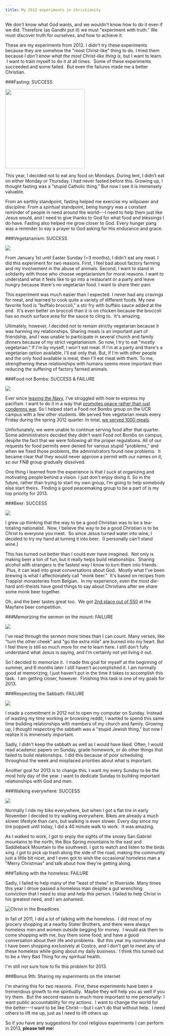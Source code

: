 ```yaml
---
title: My 2012 experiments in Christianity
---
```


We don't know what God wants, and we wouldn't know how to do it even if we did. Therefore (as Gandhi put it) we must "experiment with truth." We must discover truth for ourselves, and how to achieve it.

These are my experiments from 2012. I didn't try these experiments because they are somehow the "most Christ-like" thing to do. I tried them because _I don't know what the most Christ-like thing is_, but I want to learn.  I want to train myself to do it at all times.  Some of these experiments succeeded and some failed.  But even the failures made me a better Christian.

###Fasting: SUCCESS

<img class=right width=250 src=http://upload.wikimedia.org/wikipedia/commons/thumb/e/e5/Fasting_4-Fasting-a-glass-of-water-on-an-empty-plate.jpg/550px-Fasting_4-Fasting-a-glass-of-water-on-an-empty-plate.jpg>

This year, I decided not to eat any food on Mondays. During lent, I didn't eat on either Monday or Thursday. I had never fasted before this. Growing up, I thought fasting was a "stupid Catholic thing." But now I see it is immensely valuable.

From an earthly standpoint, fasting helped me exercise my willpower and discipline. From a spiritual standpoint, being hungry was a constant reminder of people in need around the world---I need to help them just like Jesus would, and I need to give thanks to God for what food and blessings I do have. Fasting also helped me grow closer to God. Every hunger pang was a reminder to say a prayer to God asking for His endurance and grace.

###Vegetarianism: SUCCESS

<img class=right src=/img/uploads/2013/01/IMAG0175-300x179.jpg>

From January 1st until Easter Sunday (~3 months), I didn't eat any meat. I did this experiment for two reasons. First, I feel bad about factory farming and my involvement in the abuse of animals. Second, I want to stand in solidarity with those who choose vegetarianism for moral reasons. I want to understand what it feels like to go into a restaurant or a party and leave hungry because there's no vegetarian food. I want to share their pain.

This experiment was much easier than I expected. I never had any cravings for meat, and learned to cook quite a variety of different foods. My new favorite food is "buffalo broccoli," a stir fry with buffalo sauce added at the end.  It's even better on broccoli than it is on chicken because the broccoli has so much surface area for the sauce to cling to.  It's amazing.

Ultimately, however, I decided not to remain strictly vegetarian because it was harming my relationships. Sharing meals is an important part of friendship, and I was unable to participate in several church and family dinners because of my strict vegetarianism. So now, I try to eat "mostly vegetarian." If I'm by myself, I won't eat meat. If I'm at a party and there's a vegetarian option available, I'll eat only that. But, if I'm with other people and the only food available is meat, then I'll eat meat with them. To me, strengthening these relationships with humans seems more important than reducing the suffering of factory farmed animals.

###Food not Bombs: SUCCESS & FAILURE

<img class=right src=/img/uploads/2013/01/fnblogo.jpg>

Ever since [leaving the Navy](http://izbicki.me/blog/co-testimony-the-development-of-my-beliefs), I've struggled with how to express my pacifism. I want to do it in a way that [promotes peace rather than just condemns war](http://izbicki.me/blog/co-testimony-im-not-anti-war-im-pro-peace). So I helped start a Food not Bombs group on the UCR campus with a few other students. We served free vegetarian meals every Friday during the spring 2012 quarter. In total, [we served 1000 meals](http://izbicki.me/blog/how-i-serve-150-free-lunches-for-less-than-20-cents-each-using-homebrew-equipment).

Unfortunately, we were unable to continue serving food after that quarter. Some administrators decided they didn't want Food not Bombs on campus, despite the fact that we were following all the proper regulations. All of our requests for food permits were denied for various stupid "problems," and when we fixed those problems, the administrators found new problems.  It became clear that they would never approve a permit with our names on it, so our FNB group gradually dissolved.

One thing I learned from the experience is that I suck at organizing and motivating people behind a vision. I just don't enjoy doing it. So in the future, rather than trying to start my own group, I'm going to help somebody else start theirs.  Finding a good peacemaking group to be a part of is my top priority for 2013.

###Beer: SUCCESS

<img class=right src=/img/uploads/2013/01/dogfish-head-sahtea-poured-171x300.jpg>

I grew up thinking that the way to be a good Christian was to be a tea-totaling nationalist.  Now, I believe the way to be a good Christian is to be Christ to everyone you meet.  So since Jesus turned water into wine, I decided to try my hand at turning it into beer.  (I personally can't stand wine.)

This has turned out better than I could ever have imagined.  Not only is making beer a ton of fun, but it really helps build relationships.  Sharing alcohol with strangers is the fastest way I know to turn them into friends.  Plus, it can lead into great conversations about God.  Mostly what I've been brewing is what I affectionately call "monk beer."  It's based on recipes from Trappist monasteries from Belgian.  In my experience, even the most die-hard anti-theists have good things to say about Christians after we share some monk beer together.

Oh, and the beer tastes great too.  We got [2nd place out of 550](http://www.maltosefalcons.com/recipes/food-not-bombs-dubbel) at the Mayfaire beer competition.

###Memorizing the sermon on the mount: FAILURE

<img class=right src=http://upload.wikimedia.org/wikipedia/commons/thumb/9/96/Bloch-SermonOnTheMount.jpg/280px-Bloch-SermonOnTheMount.jpg>

I've read through the sermon more times than I can count. Many verses, like "turn the other cheek" and "go the extra mile" are burned into my heart. But I feel there is still so much more for me to learn here. I still don't fully understand what Jesus is saying, and I'm certainly not yet living it out.  

So I decided to memorize it.  I made this goal for myself at the beginning of summer, and 6 months later I still haven't accomplished it. I am normally good at memorizing, I just haven't put in the time it takes to accomplish this task.  I am getting closer, however.  Finishing this task is one of my goals for 2013.

###Respecting the Sabbath: FAILURE

<img class=right src=/img/uploads/2013/01/uMZSq-300x225.jpg)](http://www.reddit.com/r/Sidehugs/comments/14uqyz/your_namer98_macro_is_here/>

I made a commitment in 2012 not to open my computer on Sunday. Instead of wasting my time working or browsing reddit, I wanted to spend this same time building relationships with members of my church and family. Growing up, I thought respecting the sabbath was a "stupid Jewish thing," but now I realize it is immensely important.

Sadly, I didn't keep the sabbath as well as I would have liked. Often, I would read academic papers on Sunday, grade homework, or do other things that failed to build relationships.  I did this because of poor scheduling throughout the week and misplaced priorities about what is important.

Another goal for 2013 is to change this. I want my every Sunday to be the most holy day of the year. I want to dedicate Sunday to building important relationships with God and men.

###Walking everywhere: SUCCESS

<img class=right src=/img/uploads/2013/01/big1-300x150.jpg>

Normally I ride my bike everywhere, but when I got a flat tire in early November I decided to try walking everywhere. Bikes are already a much slower lifestyle than cars, but walking is even slower. Every day since my tire popped until today, I did a 40 minute walk to work.  It was amazing.

As I walked to work, I got to enjoy the sights of the snowy San Gabriel mountains to the north, the Box Spring mountains to the east and Saddleback Mountain to the southwest. I got to watch and listen to the birds sing. I got to pick up trash along the side of the road, making the community just a little bit nicer, and I even got to wish the occasional homeless man a "Merry Christmas" and talk about how they're getting along.

###Talking with the homeless: FAILURE

Sadly, I failed to help many of the "least of these" in Riverside. Many times this year I drove passed a homeless man despite a gut wrenching conviction that I need to stop and help this person. I failed to help Christ in his greatest need, and I am ashamed.

![Christ in the Breadlines](/img/uploads/2012/06/Christ-in-the-Breadlines.jpg)

In fall of 2011, I did a lot of talking with the homeless.  I did most of my grocery shopping at a nearby Stater Brothers, and there were always homeless men and women outside begging for money.  I would ask them to come shopping with me, buy them some food, and have a good conversation about their life and problems.  But this year my roommates and I have been shopping exclusively at Costco, and I don't get to meet any of these homeless while going about my daily business.  I think this turned out to be a Very Bad Thing for my spiritual health.

I'm still not sure how to fix this problem for 2013.

###Bonus 9th: Sharing my experiments on the internet

I'm sharing this for two reasons.  First, these experiments have been a tremendous growth to me spiritually.  Maybe they will help you as well if you try them.  But the second reason is much more important to me personally: I want public accountability for my actions.  I want to change the world for the better---I want to be like Christ---but I can't do that without help.  I need others to lift me up, just as I need to lift others up.

So if you have any suggestions for cool religious experiments I can perform in 2013, **please tell me**!
